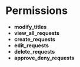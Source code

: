 # Permissions

- **modify_titles**
- **view_all_requests**
- **create_requests**
- **edit_requests**
- **delete_requests**
- **approve_deny_requests**
